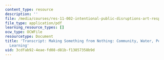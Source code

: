 ```yaml
---
content_type: resource
description: ''
file: /media/courses/res-11-002-intentional-public-disruptions-art-responsibility-and-pedagogy-fall-2017/3cdfab924eaefd08d81bf13857358b9d_MITRES11-002F17_Video_03_300k.pdf
file_type: application/pdf
learning_resource_types: []
ocw_type: OCWFile
resourcetype: Document
title: 'Transcript: Making Something from Nothing: Community, Water, Pedagogy, and
  Learning'
uid: 3cdfab92-4eae-fd08-d81b-f13857358b9d
---
```

